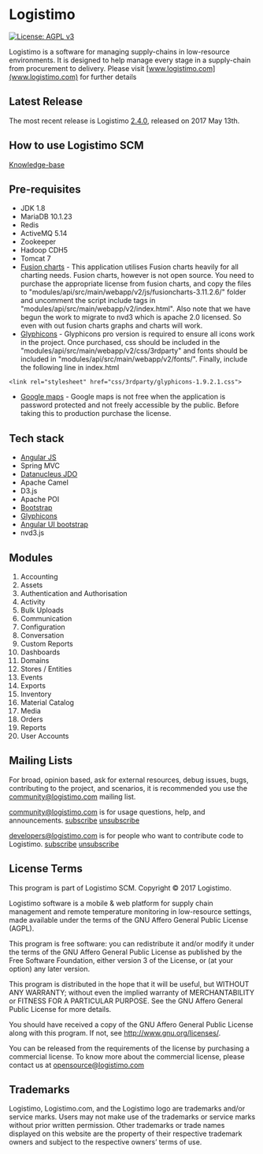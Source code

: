 Logistimo
=========

[![License: AGPL v3](https://img.shields.io/badge/License-AGPL%20v3-blue.svg)](http://www.gnu.org/licenses/agpl-3.0)

Logistimo is a software for managing supply-chains in low-resource environments. 
It is designed to help manage every stage in a supply-chain from procurement to delivery. Please visit [www.logistimo.com](www.logistimo.com) for further details 

Latest Release
------------------

The most recent release is Logistimo [2.4.0](https://github.com/logistimo/logistimo-web/tree/2.4.0), released on 2017 May 13th.

How to use Logistimo SCM
-------------------------

[Knowledge-base ](https://logistimo.freshdesk.com)

Pre-requisites
------------------

* JDK 1.8
* MariaDB 10.1.23
* Redis 
* ActiveMQ 5.14
* Zookeeper
* Hadoop CDH5
* Tomcat 7
* [Fusion charts](http://www.fusioncharts.com/) - This application utilises Fusion charts heavily for all charting needs. 
Fusion charts, however is not open source. You need to purchase the appropriate license from fusion charts, and copy the
files to "modules/api/src/main/webapp/v2/js/fusioncharts-3.11.2.6/" folder and uncomment the script include tags in
"modules/api/src/main/webapp/v2/index.html". Also note that we have begun the work to migrate to nvd3 which is apache 2.0
licensed. So even with out fusion charts graphs and charts will work.
* [Glyphicons](http://glyphicons.com) - Glyphicons pro version is required to ensure all icons work in the project. Once
 purchased, css should be included in the "modules/api/src/main/webapp/v2/css/3rdparty" and fonts should be included in 
 "modules/api/src/main/webapp/v2/fonts/". Finally, include the following line in index.html
 ```
 <link rel="stylesheet" href="css/3rdparty/glyphicons-1.9.2.1.css">
 ```
 * [Google maps](https://developers.google.com/maps/pricing-and-plans/) - Google maps is not free when the application is password protected and not freely accessible by the public.
 Before taking this to production purchase the license.

Tech stack
----------------

* [Angular JS](http://angularjs.org)
* Spring MVC
* [Datanucleus JDO](http://datanucleus.org)
* Apache Camel
* D3.js
* Apache POI
* [Bootstrap](http://getbootstrap.com/)
* [Glyphicons](http://glyphicons.com)
* [Angular UI bootstrap](https://angular-ui.github.io/bootstrap/)
 * nvd3.js

Modules
-------
1. Accounting
2. Assets
3. Authentication and Authorisation
4. Activity
5. Bulk Uploads
6. Communication
7. Configuration
8. Conversation
9. Custom Reports
10. Dashboards
11. Domains
12. Stores / Entities
13. Events
14. Exports
15. Inventory
16. Material Catalog
17. Media
18. Orders
19. Reports
20. User Accounts

Mailing Lists
-------------

For broad, opinion based, ask for external resources, debug issues, bugs, contributing to the project, and scenarios, it is recommended you use the community@logistimo.com mailing list.

community@logistimo.com  is for usage questions, help, and announcements.
[subscribe](https://groups.google.com/a/logistimo.com/d/forum/community/join) [unsubscribe](mailto:unsubscribe+community@logistimo.com)

developers@logistimo.com  is for people who want to contribute code to Logistimo.
[subscribe](https://groups.google.com/a/logistimo.com/d/forum/developers/join) [unsubscribe](mailto:unsubscribe+community@logistimo.com)

License Terms
---------------------------

This program is part of Logistimo SCM. Copyright © 2017 Logistimo.

Logistimo software is a mobile & web platform for supply chain management and remote temperature monitoring in low-resource settings, made available under the terms of the GNU Affero General Public License (AGPL). 

This program is free software: you can redistribute it and/or modify it under the terms of the GNU Affero General Public License as published by the Free Software Foundation, either version 3 of the License, or (at your option) any later version.

This program is distributed in the hope that it will be useful, but WITHOUT ANY WARRANTY; without even the implied warranty of MERCHANTABILITY or FITNESS FOR A PARTICULAR PURPOSE.  See the GNU Affero General Public License for more details.

You should have received a copy of the GNU Affero General Public License along with this program.  If not, see <http://www.gnu.org/licenses/>.

You can be released from the requirements of the license by purchasing a commercial license. To know more about the commercial license, please contact us at opensource@logistimo.com

Trademarks
----------

Logistimo, Logistimo.com, and the Logistimo logo are trademarks and/or service marks. Users may not make use of the trademarks or service marks without prior written permission. Other trademarks or trade names displayed on this website are the property of their respective trademark owners and subject to the respective owners’ terms of use.
